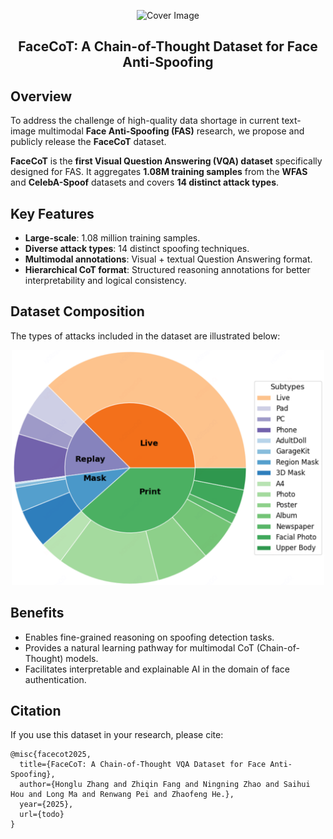 <p align="center">
  <img src="assets/FaceCoT.png" alt="Cover Image" width="60%">
</p>

<h2 align="center">FaceCoT: A Chain-of-Thought Dataset for Face Anti-Spoofing</h2>

## Overview

To address the challenge of high-quality data shortage in current text-image multimodal **Face Anti-Spoofing (FAS)** research, we propose and publicly release the **FaceCoT** dataset.

**FaceCoT** is the **first Visual Question Answering (VQA) dataset** specifically designed for FAS. It aggregates **1.08M training samples** from the **WFAS** and **CelebA-Spoof** datasets and covers **14 distinct attack types**.

## Key Features

* **Large-scale**: 1.08 million training samples.
* **Diverse attack types**: 14 distinct spoofing techniques.
* **Multimodal annotations**: Visual + textual Question Answering format.
* **Hierarchical CoT format**: Structured reasoning annotations for better interpretability and logical consistency.

## Dataset Composition

The types of attacks included in the dataset are illustrated below:
<p align="center">
  <img src="./assets/data-type.png" alt="Attack Types" width="500">
</p>

## Benefits

* Enables fine-grained reasoning on spoofing detection tasks.
* Provides a natural learning pathway for multimodal CoT (Chain-of-Thought) models.
* Facilitates interpretable and explainable AI in the domain of face authentication.

## Citation

If you use this dataset in your research, please cite:

```
@misc{facecot2025,
  title={FaceCoT: A Chain-of-Thought VQA Dataset for Face Anti-Spoofing},
  author={Honglu Zhang and Zhiqin Fang and Ningning Zhao and Saihui Hou and Long Ma and Renwang Pei and Zhaofeng He.},
  year={2025},
  url={todo}
}
```
